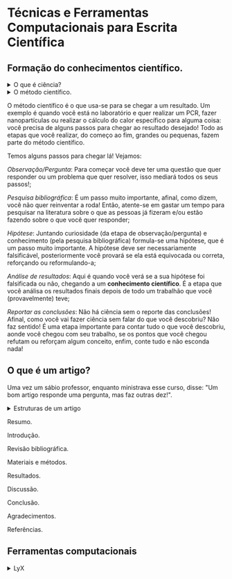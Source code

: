 # Técnicas e Ferramentas Computacionais para Escrita Científica

## Formação do conhecimentos científico.
<details><summary>O que é ciência?</sumary></details>

<details><summary>O método científico.</sumary></details>

O método científico é o que usa-se para se chegar a um resultado. Um exemplo é quando você está no laboratório e quer realizar um PCR, fazer nanopartículas ou realizar o cálculo do calor específico para alguma coisa: você precisa de alguns passos para chegar ao resultado desejado! Todo as etapas que você realizar, do começo ao fim, grandes ou pequenas, fazem parte do método científico.

Temos alguns passos para chegar lá! Vejamos:

*Observação/Pergunta*: Para começar você deve ter uma questão que quer responder ou um problema que quer resolver, isso mediará todos os seus passos!;

*Pesquisa bibliográfica*: É um passo muito importante, afinal, como dizem, você não quer reinventar a roda! Então, atente-se em gastar um tempo para pesquisar na literatura sobre o que as pessoas já fizeram e/ou estão fazendo sobre o que você quer responder;

*Hipótese*: Juntando curiosidade (da etapa de observação/pergunta) e conhecimento (pela pesquisa bibliográfica) formula-se uma hipótese, que é um passo muito importante. A hipótese deve ser necessariamente falsificável, posteriormente você provará se ela está equivocada ou correta, reforçando ou reformulando-a;

*Análise de resultados*: Aqui é quando você verá se a sua hipótese foi falsificada ou não, chegando a um **conhecimento científico**. É a etapa que você análisa os resultados finais depois de todo um trabalhão que você (provavelmente) teve;

*Reportar as conclusões*: Não há ciência sem o reporte das conclusões! Afinal, como você vai fazer ciência sem falar do que você descobriu? Não faz sentido! É uma etapa importante para contar tudo o que você descobriu, aonde você chegou com seu trabalho, se os pontos que você chegou refutam ou reforçam algum conceito, enfim, conte tudo e não esconda nada!

## O que é um artigo?

Uma vez um sábio professor, enquanto ministrava esse curso, disse: "Um bom artigo responde uma pergunta, mas faz outras dez!".

<details><summary>Estruturas de um artigo</sumary></details>

Resumo.

Introdução.

Revisão bibliográfica.

Materiais e métodos.

Resultados.

Discussão.

Conclusão.

Agradecimentos.

Referências.

## Ferramentas computacionais
<details><summary>LyX</summary>
